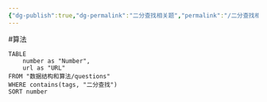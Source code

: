 ```yaml
---
{"dg-publish":true,"dg-permalink":"二分查找相关题","permalink":"/二分查找相关题/"}
---
```



#算法 

```dataview
TABLE
	number as "Number",
	url as "URL"
FROM "数据结构和算法/questions"
WHERE contains(tags, "二分查找")
SORT number
```